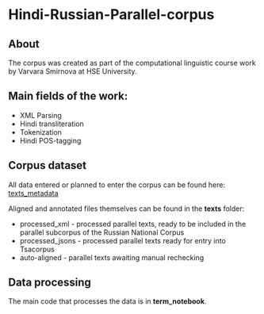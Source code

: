 # Hindi-Russian-Parallel-corpus
## About
The corpus was created as part of the computational linguistic course work by Varvara Smirnova at HSE University. 
## Main fields of the work:
+ XML Parsing
+ Hindi transliteration
+ Tokenization
+ Hindi POS-tagging
## Corpus dataset
All data entered or planned to enter the corpus can be found here: [texts_metadata](https://docs.google.com/spreadsheets/d/11pvQ2A9Va_FiBcaeGkRNsFgwvQ9UkwT_D_So3DsQvzU/edit#gid=1568252180)

Aligned and annotated files themselves can be found in the **texts** folder: 
+ processed_xml - processed parallel texts, ready to be included in the parallel subcorpus of the Russian National Corpus
+ processed_jsons - processed parallel texts ready for entry into Tsacorpus
+ auto-aligned - parallel texts awaiting manual rechecking
## Data processing
The main code that processes the data is in **term_notebook**.
